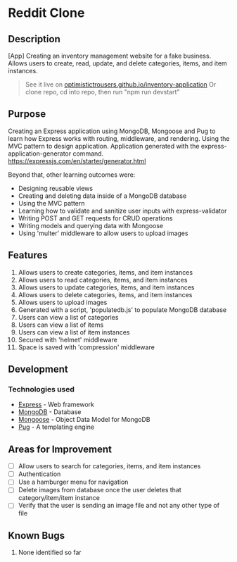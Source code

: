 # Reddit Clone

## Description

[App] Creating an inventory management website for a fake business. Allows users to create, read, update, and delete categories, items, and item instances.

> See it live on [optimistictrousers.github.io/inventory-application](https://optimistictrousers.github.io/inventory-application/)
> Or clone repo, cd into repo, then run "npm run devstart"

## Purpose

Creating an Express application using MongoDB, Mongoose and Pug to learn how Express works with routing, middleware, and rendering. Using the MVC pattern to design application. Application generated with the express-application-generator command. https://expressjs.com/en/starter/generator.html

Beyond that, other learning outcomes were:

- Designing reusable views
- Creating and deleting data inside of a MongoDB database
- Using the MVC pattern
- Learning how to validate and sanitize user inputs with express-validator
- Writing POST and GET requests for CRUD operations
- Writing models and querying data with Mongoose
- Using 'multer' middleware to allow users to upload images


## Features

1. Allows users to create categories, items, and item instances
2. Allows users to read categories, items, and item instances
3. Allows users to update categories, items, and item instances
4. Allows users to delete categories, items, and item instances
5. Allows users to upload images
6. Generated with a script, 'populatedb.js' to populate MongoDB database
7. Users can view a list of categories
8. Users can view a list of items
9. Users can view a list of item instances
10. Secured with 'helmet' middleware
11. Space is saved with 'compression' middleware

## Development

### Technologies used

- [Express](https://expressjs.com/) - Web framework
- [MongoDB](https://www.mongodb.com/) - Database
- [Mongoose](https://mongoosejs.com/docs/) - Object Data Model for MongoDB
- [Pug](https://pugjs.org/api/getting-started.html) - A templating engine

## Areas for Improvement

* [ ] Allow users to search for categories, items, and item instances
* [ ] Authentication
* [ ] Use a hamburger menu for navigation
* [ ] Delete images from database once the user deletes that category/item/item instance
* [ ] Verify that the user is sending an image file and not any other type of file

## Known Bugs

1. None identified so far
